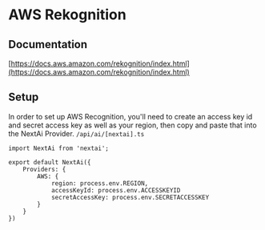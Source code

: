 # AWS Rekognition

## Documentation

[https://docs.aws.amazon.com/rekognition/index.html](https://docs.aws.amazon.com/rekognition/index.html)

## Setup
In order to set up AWS Recognition, you'll need to create an access key id and secret access key as well as your region, then copy and paste that into the NextAi Provider.
`/api/ai/[nextai].ts`

```
import NextAi from 'nextai';

export default NextAi({
    Providers: {
        AWS: {
            region: process.env.REGION,
            accessKeyId: process.env.ACCESSKEYID
            secretAccessKey: process.env.SECRETACCESSKEY
        }
    }
})

```